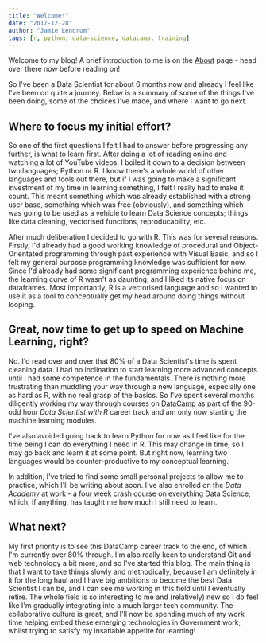 ```yaml
---
title: "Welcome!"
date: "2017-12-28"
author: "Jamie Lendrum"
tags: [r, python, data-science, datacamp, training]
---
```


Welcome to my blog! A brief introduction to me is on the [About](https://r-house.netlify.com/about/) page - head over there now before reading on!

So I've been a Data Scientist for about 6 months now and already I feel like I've been on quite a journey. Below is a summary of some of the things I've been doing, some of the choices I've made, and where I want to go next.

## Where to focus my initial effort?

So one of the first questions I felt I had to answer before progressing any further, is what to learn first. After doing a lot of reading online and watching a lot of YouTube videos, I boiled it down to a decision between two languages; Python or R. I know there's a whole world of other languages and tools out there, but if I was going to make a significant investment of my time in learning something, I felt I really had to make it count. This meant something which was already established with a strong user base, something which was free (obviously), and something which was going to be used as a vehicle to learn Data Science concepts; things like data cleaning, vectorised functions, reproducability, etc.

After much deliberation I decided to go with R. This was for several reasons. Firstly, I'd already had a good working knowledge of procedural and Object-Orientated programming through past experience with Visual Basic, and so I felt my general purpose programming knowledge was sufficient for now. Since I'd already had some significant programming experience behind me, the learning curve of R wasn't as daunting, and I liked its native focus on dataframes. Most importantly, R is a vectorised language and so I wanted to use it as a tool to conceptually get my head around doing things without looping.

## Great, now time to get up to speed on Machine Learning, right?

No. I'd read over and over that 80% of a Data Scientist's time is spent cleaning data. I had no inclination to start learning more advanced concepts until I had some competence in the fundamentals. There is nothing more frustrating than muddling your way through a new language, especially one as hard as R, with no real grasp of the basics. So I've spent several months diligently working my way through courses on [DataCamp](http://www.datacamp.com) as part of the 90-odd hour *Data Scientist with R* career track and am only now starting the machine learning modules.

I've also avoided going back to learn Python for now as I feel like for the time being I can do everything I need in R. This may change in time, so I may go back and learn it at some point. But right now, learning two languages would be counter-productive to my conceptual learning.

In addition, I've tried to find some small personal projects to allow me to practice, which I'll be writing about soon. I've also enrolled on the *Data Academy* at work - a four week crash course on everything Data Science, which, if anything, has taught me how much I still need to learn.

## What next?

My first priority is to see this DataCamp career track to the end, of which I'm currently over 80% through. I'm also really keen to understand Git and web technology a bit more, and so I've started this blog. The main thing is that I want to take things slowly and methodically, because I am definitely in it for the long haul and I have big ambitions to become the best Data Scientist I can be, and I can see me working in this field until I eventually retire. The whole field is so interesting to me and (relatively) new so I do feel like I'm gradually integrating into a much larger tech community. The collaborative culture is great, and I'll now be spending much of my work time helping embed these emerging technologies in Government work, whilst trying to satisfy my insatiable appetite for learning!

